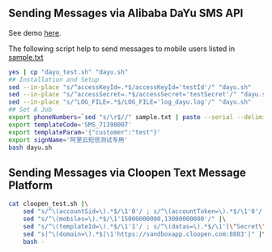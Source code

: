 
## Sending Messages via Alibaba DaYu SMS API 

See demo [here](./TEST.md#alibaba-dayu-sms-api).

The following script help to send messages to mobile users listed in [sample.txt](./sample.txt)

```bash
yes | cp "dayu_test.sh" "dayu.sh"
## Installation and Setup
sed --in-place "s/^accessKeyId=.*$/accessKeyId='testId'/" "dayu.sh"
sed --in-place "s/^accessSecret=.*$/accessSecret='testSecret'/" "dayu.sh"
sed --in-place "s/^LOG_FILE=.*$/LOG_FILE='log_dayu.log'/" "dayu.sh"
## Set A Job 
export phoneNumbers=`sed "s/\r$//" sample.txt | paste --serial --delimiters=","`
export templateCode='SMS_71390007'
export templateParam='{"customer":"test"}'
export signName='阿里云短信测试专用'
bash dayu.sh
```

## Sending Messages via Cloopen Text Message Platform 

```bash
cat cloopen_test.sh |\
    sed "s/^\(accountSid=\).*$/\1'0'/ ; s/^\(accountToken=\).*$/\1'0'/ ; s/^\(appId=\).*$/\1'0'/" |\
    sed "s/^\(mobiles=\).*$/\1'15000000000,13000000000'/" |\
    sed "s/^\(templateId=\).*$/\1'1'/ ; s/^\(datas=\).*$/\1'[\"Secret\",\"2\"]'/" |\
    sed "s|^\(domain=\).*$|\1'https://sandboxapp.cloopen.com:8883'|" |\
    bash -
```
 
